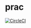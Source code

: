 # prac

[![CircleCI](https://circleci.com/gh/quisis/prac/9#tests/containers/0.svg?style=svg)](https://circleci.com/gh/quisis/prac/9#tests/containers/0)
